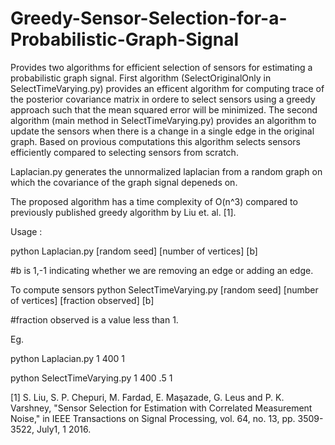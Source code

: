 # Greedy-Sensor-Selection-for-a-Probabilistic-Graph-Signal
Provides two algorithms for efficient selection of sensors for 
estimating a probabilistic graph signal. 
First algorithm (SelectOriginalOnly in SelectTimeVarying.py) provides 
an efficent algorithm for computing trace of the posterior covariance matrix
in ordere to select sensors using a greedy approach such that the 
mean squared error will be minimized. 
The second algorithm (main method in SelectTimeVarying.py) provides 
an algorithm to update the sensors when there is a change 
in a single edge in the original graph. Based on provious computations 
this algorithm selects sensors efficiently compared to selecting sensors 
from scratch. 

Laplacian.py generates the unnormalized laplacian from a random graph 
on which the covariance of the graph signal depeneds on.

The proposed algorithm has a time complexity of O(n^3) compared to 
previously published greedy algorithm by Liu et. al. [1].

Usage : 

python Laplacian.py [random seed] [number of vertices] [b]

#b is 1,-1 indicating whether we are removing an edge or adding an edge.

To compute sensors
python SelectTimeVarying.py [random seed] [number of vertices] [fraction observed] [b]

#fraction observed is a value less than 1. 

Eg. 

python Laplacian.py 1 400 1

python SelectTimeVarying.py 1 400 .5 1






[1] S. Liu, S. P. Chepuri, M. Fardad, E. Maşazade, G. Leus and P. K. Varshney, 
"Sensor Selection for Estimation with Correlated Measurement Noise," 
in IEEE Transactions on Signal Processing, 
vol. 64, no. 13, pp. 3509-3522, July1, 1 2016.
